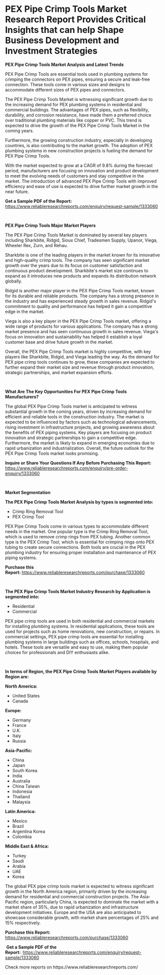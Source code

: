 <p><h1>PEX Pipe Crimp Tools Market Research Report Provides Critical Insights that can help Shape Business Development and Investment Strategies</h1></p><p><strong>PEX Pipe Crimp Tools Market Analysis and Latest Trends</strong></p>
<p><p>PEX Pipe Crimp Tools are essential tools used in plumbing systems for crimping the connectors on PEX pipes, ensuring a secure and leak-free connection. These tools come in various sizes and designs to accommodate different sizes of PEX pipes and connectors.</p><p>The PEX Pipe Crimp Tools Market is witnessing significant growth due to the increasing demand for PEX plumbing systems in residential and commercial buildings. The advantages of PEX pipes, such as flexibility, durability, and corrosion resistance, have made them a preferred choice over traditional plumbing materials like copper or PVC. This trend is expected to drive the growth of the PEX Pipe Crimp Tools Market in the coming years.</p><p>Furthermore, the growing construction industry, especially in developing countries, is also contributing to the market growth. The adoption of PEX plumbing systems in new construction projects is fueling the demand for PEX Pipe Crimp Tools.</p><p>With the market expected to grow at a CAGR of 9.8% during the forecast period, manufacturers are focusing on innovation and product development to meet the evolving needs of customers and stay competitive in the market. The introduction of advanced PEX Pipe Crimp Tools with improved efficiency and ease of use is expected to drive further market growth in the near future.</p></p>
<p><strong>Get a Sample PDF of the Report:&nbsp;</strong> <a href="https://www.reliableresearchreports.com/enquiry/request-sample/1333060">https://www.reliableresearchreports.com/enquiry/request-sample/1333060</a></p>
<p>&nbsp;</p>
<p><strong>PEX Pipe Crimp Tools Major Market Players</strong></p>
<p><p>The PEX Pipe Crimp Tools Market is dominated by several key players including Sharkbite, Ridgid, Sioux Chief, Tradesmen Supply, Upanor, Viega, Wheeler Rex, Zurn, and Rehau. </p><p>Sharkbite is one of the leading players in the market known for its innovative and high-quality crimp tools. The company has seen significant market growth over the years due to its focus on customer satisfaction and continuous product development. Sharkbite's market size continues to expand as it introduces new products and expands its distribution network globally.</p><p>Ridgid is another major player in the PEX Pipe Crimp Tools market, known for its durable and reliable products. The company has a strong presence in the industry and has experienced steady growth in sales revenue. Ridgid's commitment to quality and performance has helped it gain a competitive edge in the market.</p><p>Viega is also a key player in the PEX Pipe Crimp Tools market, offering a wide range of products for various applications. The company has a strong market presence and has seen continuous growth in sales revenue. Viega's focus on innovation and sustainability has helped it establish a loyal customer base and drive future growth in the market.</p><p>Overall, the PEX Pipe Crimp Tools market is highly competitive, with key players like Sharkbite, Ridgid, and Viega leading the way. As the demand for PEX pipe crimp tools continues to grow, these companies are expected to further expand their market size and revenue through product innovation, strategic partnerships, and market expansion efforts.</p></p>
<p>&nbsp;</p>
<p><strong>What Are The Key Opportunities For PEX Pipe Crimp Tools Manufacturers?</strong></p>
<p><p>The global PEX Pipe Crimp Tools market is anticipated to witness substantial growth in the coming years, driven by increasing demand for efficient and reliable tools in the construction industry. The market is expected to be influenced by factors such as technological advancements, rising investment in infrastructure projects, and growing awareness about the benefits of PEX piping systems. Key players are focusing on product innovation and strategic partnerships to gain a competitive edge. Furthermore, the market is likely to expand in emerging economies due to rapid urbanization and industrialization. Overall, the future outlook for the PEX Pipe Crimp Tools market looks promising.</p></p>
<p><strong>Inquire or Share Your Questions If Any Before Purchasing This Report:</strong> <a href="https://www.reliableresearchreports.com/enquiry/pre-order-enquiry/1333060">https://www.reliableresearchreports.com/enquiry/pre-order-enquiry/1333060</a></p>
<p>&nbsp;</p>
<p><strong>Market Segmentation</strong></p>
<p><strong>The PEX Pipe Crimp Tools Market Analysis by types is segmented into:</strong></p>
<p><ul><li>Crimp Ring Removal Tool</li><li>PEX Crimp Tool</li></ul></p>
<p><p>PEX Pipe Crimp Tools come in various types to accommodate different needs in the market. One popular type is the Crimp Ring Removal Tool, which is used to remove crimp rings from PEX tubing. Another common type is the PEX Crimp Tool, which is essential for crimping rings onto PEX tubing to create secure connections. Both tools are crucial in the PEX plumbing industry for ensuring proper installation and maintenance of PEX piping systems.</p></p>
<p><strong>Purchase this Report:&nbsp;</strong><a href="https://www.reliableresearchreports.com/purchase/1333060">https://www.reliableresearchreports.com/purchase/1333060</a></p>
<p>&nbsp;</p>
<p><strong>The PEX Pipe Crimp Tools Market Industry Research by Application is segmented into:</strong></p>
<p><ul><li>Residential</li><li>Commercial</li></ul></p>
<p><p>PEX pipe crimp tools are used in both residential and commercial markets for installing plumbing systems. In residential applications, these tools are used for projects such as home renovations, new construction, or repairs. In commercial settings, PEX pipe crimp tools are essential for installing plumbing systems in large buildings such as offices, schools, hospitals, and hotels. These tools are versatile and easy to use, making them popular choices for professionals and DIY enthusiasts alike.</p></p>
<p>&nbsp;</p>
<p><strong>In terms of Region, the PEX Pipe Crimp Tools Market Players available by Region are:</strong></p>
<p>
    <p> <strong> North America: </strong>
        <ul>
            <li>United States</li>
            <li>Canada</li>
        </ul>
        </p> 
    <p> <strong> Europe: </strong>
        <ul>
            <li>Germany</li>
            <li>France</li>
            <li>U.K.</li>
            <li>Italy</li>
            <li>Russia</li>
        </ul>
        </p> 
    <p> <strong> Asia-Pacific: </strong>
        <ul>
            <li>China</li>
            <li>Japan</li>
            <li>South Korea</li>
            <li>India</li>
            <li>Australia</li>
            <li>China Taiwan</li>
            <li>Indonesia</li>
            <li>Thailand</li>
            <li>Malaysia</li>
        </ul>
        </p> 
    <p> <strong> Latin America: </strong>
        <ul>
            <li>Mexico</li>
            <li>Brazil</li>
            <li>Argentina Korea</li>
            <li>Colombia</li>
        </ul>
        </p> 
    <p> <strong> Middle East & Africa: </strong>
        <ul>
            <li>Turkey</li>
            <li>Saudi</li>
            <li>Arabia</li>
            <li>UAE</li>
            <li>Korea</li>
        </ul>
    </p>
    </p>
<p><p>The global PEX pipe crimp tools market is expected to witness significant growth in the North America region, primarily driven by the increasing demand for residential and commercial construction projects. The Asia-Pacific region, particularly China, is expected to dominate the market with a market share of 35%, due to rapid urbanization and infrastructure development initiatives. Europe and the USA are also anticipated to showcase considerable growth, with market share percentages of 25% and 15% respectively.</p></p>
<p><strong>Purchase this Report: </strong><a href="https://www.reliableresearchreports.com/purchase/1333060">https://www.reliableresearchreports.com/purchase/1333060</a></p>
<p>&nbsp;<strong>Get a Sample PDF of the Report:&nbsp;&nbsp;</strong><a href="https://www.reliableresearchreports.com/enquiry/request-sample/1333060">https://www.reliableresearchreports.com/enquiry/request-sample/1333060</a></p>
<p><strong></strong></p>
<p>Check more reports on https://www.reliableresearchreports.com/</p>
